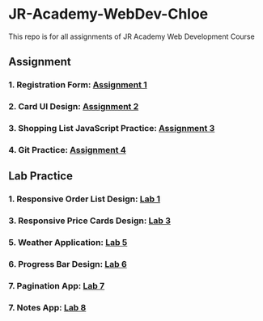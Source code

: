 # JR-Academy-WebDev-Chloe
This repo is for all assignments of JR Academy Web Development Course
## Assignment
### 1. **Registration Form**: [Assignment 1](https://github.com/ChloeXiao0409/JR-Academy-WebDev-Chloe/tree/main/Asm1/Registration_Form)
### 2. **Card UI Design**: [Assignment 2](https://github.com/ChloeXiao0409/JR-Academy-WebDev-Chloe/tree/main/Asm2/Card_UI_Implementation)
### 3. **Shopping List JavaScript Practice**: [Assignment 3](https://github.com/ChloeXiao0409/JR-Academy-WebDev-Chloe/tree/main/Asm3)
### 4. **Git Practice**: [Assignment 4](https://github.com/ChloeXiao0409/jr-git-intro)

## Lab Practice
### 1. **Responsive Order List Design**: [Lab 1](https://github.com/ChloeXiao0409/JR-Academy-WebDev-Chloe/tree/main/Lab1/Responsive-Order-list)

### 3. **Responsive Price Cards Design**: [Lab 3](https://github.com/ChloeXiao0409/JR-Academy-WebDev-Chloe/tree/main/Lab3)

### 5. **Weather Application**: [Lab 5](https://github.com/ChloeXiao0409/JR-Academy-WebDev-Chloe/tree/main/Lab5/Weather%20App)
### 6. **Progress Bar Design**: [Lab 6](https://github.com/ChloeXiao0409/JR-Academy-WebDev-Chloe/tree/main/Lab6/Progress-Bar)
### 7. **Pagination App**: [Lab 7](https://github.com/ChloeXiao0409/Pagination-App)
### 7. **Notes App**: [Lab 8](https://github.com/ChloeXiao0409/Notes-App)
